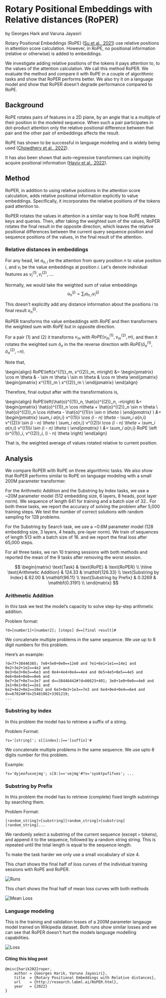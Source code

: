 # Rotary Positional Embeddings with Relative distances (RoPER)

by Georges Hark and Varuna Jayasiri

Rotary Positional Embeddings (RoPE) 
([Su et al., 2021](https://papers.labml.ai/paper/a0708356b79611ebbd9b8f626bc6f333))
use relative positions in attention score calculation.
However, in RoPE, no positional information (relative or otherwise) is added to embeddings. 

We investigate adding relative positions of the tokens it pays attention to, to the values of the attention calculation.
We call this method RoPER. We evaluate the method and compare it with RoPE in a couple of algorithmic
tasks and show that RoPER performs better.
We also try it on a language model and show that RoPER doesn’t degrade performance compared to RoPE.

## Background

RoPE rotates pairs of features in a 2D plane, by an angle that is a multiple of their position in the modeled sequence.
When such a pair participates in dot-product attention only the relative positional difference between
that pair and the other pair of embeddings affects the result. 

RoPE has shown to be successful in language modeling and is widely being used
([Chowdhery et al., 2022](https://papers.labml.ai/paper/eb71aa3ab55611ecac827bce58715ee7)).

It has also been shown that auto-regressive transformers can implicitly acquire positional information 
([Haviv et al., 2022](https://papers.labml.ai/paper/2c364684b15b11ecac827bce58715ee7)).

## Method

RoPER, in addition to using relative positions in the attention score calculation,
adds relative positional information explicitly to value embeddings.
Specifically, it incorporates the relative positions of the tokens paid attention to.

RoPER rotates the values in attention in a similar way to how RoPE rotates keys and queries.
Then, after taking the weighted sum of the values, RoPER rotates the final result in the opposite direction,
which leaves the relative positional differences between the current query sequence
position and sequence positions of the values, in the final result of the attention.

### Relative distances in embeddings

For any head, let $a_{n,i}$ be the attention from query position $n$ to value position $i$,
and $v_i$ be the value embeddings at position $i$. Let's denote individual features
as $v^{(1)}_i, v^{(2)}_i, \dots$.

Normally, we would take the weighted sum of value embeddings
$$o^{(j)}_n = \sum_i a_{n,i} v^{(j)}_i$$

This doesn't explicitly add any distance information about the positions $i$ to final
result $o^{(j)}_n$.

RoPER transforms the value embeddings with $RoPE$ and then transformers the weighted sum
with $RoPE$ but in opposite direction.

For a pair $(1)$ and $(2)$ it transforms $v_m$ with
 $RoPE\left(v^{(1)}_m, v^{(2)}_m, m\right)$,
 and then it rotates the weighted sum $\hat{o}_n$ in the the reverse direction with
 $RoPE\left(\hat{o}^{(1)}_n, \hat{o}^{(2)}_n, -n\right)$.


Note that,

\begin{align}
RoPE\left(x^{(1)}_m, x^{(2)}_m, m\right) &=
\begin{pmatrix}
\cos m \theta & - \sin m \theta \\
\sin m \theta & \cos m \theta
\end{pmatrix}
\begin{pmatrix}
x^{(1)}_m \\
x^{(2)}_m \\
\end{pmatrix}
\end{align}


Therefore, final output after with the transformations is,

\begin{align}
RoPE\left(\hat{o}^{(1)}_n, \hat{o}^{(2)}_n, -n\right) &=
\begin{pmatrix}
\hat{o}^{(1)}_n \cos n\theta + \hat{o}^{(2)}_n \sin n \theta \\
\hat{o}^{(2)}_n \cos n\theta - \hat{o}^{(1)}_n \sin n \theta \\
\end{pmatrix} \\
&= 
\begin{pmatrix}
\sum_i a_{n,i} v^{(1)}_i \cos (i - n) \theta - \sum_i a_{n,i} v^{(2)}_i \sin (i - n) \theta \\
\sum_i a_{n,i} v^{(2)}_i \cos (i - n) \theta + \sum_i a_{n,i} v^{(1)}_i \sin (i - n) \theta \\
\end{pmatrix} \\ &=
\sum_i a_{n,i} RoPE \left (v^{(1)}_i, v^{(2)}_i, (i - n) \theta \right)
\end{align}

That is, the weighted average of values rotated relative to current position.

## Analysis

We compare RoPER with RoPE on three algorithmic tasks. We also show that RoPER performs similar to RoPE on language modeling with a small 200M parameter transformer.

For the Arithmetic Addition and the Substring by Index tasks, we use a ~20M parameter model (512 embedding size, 6 layers, 8 heads, post layer norm). We sequence of length 641 for training and a batch size of 32.. For both these tasks, we report the accuracy of solving the problem after 5,000 training steps. We test the number of correct solutions with random sampling for 128 problems.

For the Substring by Search task, we use a ~0.6M parameter model (128 embedding size, 3 layers, 4 heads, pre-layer norm). We train of sequences of length 513 with a batch size of 16. and we report the final loss after 65,000 steps.

For all three tasks, we ran 10 training sessions with both methods and reported the mean of the 9 tasks after removing the worst session.

$$
\begin{matrix}
 \text{Task} & \text{RoPE} & \text{RoPER} \\
 \hline
\text{Arithmetic Addition} & 124.33 & \mathbf{126.33} \\
\text{Substring by Index}  & 62.00  & \mathbf{96.11}  \\
\text{Substring by Prefix} & 0.3269 & \mathbf{0.3191} \\
\end{matrix}
$$

### Arithmetic Addition

In this task we test the model’s capacity to solve step-by-step arithmetic addition.

Problem format:

```text
?d=[number1]+[number2]; [steps] d==[final result]#
```

We concatenate multiple problems in the same sequence. We use up to 8 digit numbers for this problem.


Here’s an example:

```text
?d=77+38446365; 7e0+5e0+0e0==12e0 and 7e1+6e1+1e1==14e1 and 0e2+3e2+1e2==4e2 and 
0e3+6e3+0e3==6e3 and 0e4+4e4+0e4==4e4 and 0e5+4e5+0e5==4e5 and 0e6+8e6+0e6==8e6 and 
0e7+3e7+0e7==3e7 and d==38446442#?d=66623+401; 3e0+1e0+0e0==4e0 and 2e1+0e1+0e1==2e1 and 
6e2+4e2+0e2==10e2 and 6e3+0e3+1e3==7e3 and 6e4+0e4+0e4==6e4 and d==67024#?d=25481082+3301219; 
...
```

### Substring by index

In this problem the model has to retrieve a suffix of a string.

Problem Format:

```text
?s='[string]'; s[[index]:]=='[suffix]'#
```

We concatenate multiple problems in the same sequence. We use upto 8 digits number for this problem.

Example:

```text
?s='dyjeofuxvejmg'; s[8:]=='vejmg'#?s='syoktpufifxes'; ...
```

### Substring by Prefix

In this problem the model has to retrieve (complete) fixed length substrings by searching them. 

Problem Format:

```text
[random_string]>[substring][random_string]>[substring][random_string]...
```

We randomly select a substring of the current sequence (except `>` tokens), and append it to the sequence, followed by a random string string. This is repeated until the total length is equal to the sequence length.

To make the task harder we only use a small vocabulary of size 4.

This chart shows the final half of loss curves of the individual training sessions with RoPE and RoPER.

![Runs](roper_substring_prefix_runs.png)

This chart shows the final half of mean loss curves with both methods

![Mean Loss](roper_substring_prefix_avg.png)

### Language modeling

This is the training and validation losses of a 200M parameter langauge model trained on Wikipedia dataset. Both runs show similar losses and we can see that RoPER doesn't hurt the models language modelling capabilities.

![Loss](roper_lm.png)

#### Citing this blog post

```text
@misc{harik2022roper,
    author = {Georges Harik, Varuna Jayasiri},
    title  = {Rotary Positional Embeddings with Relative distances},
    url    = {http://research.labml.ai/RoPER.html},
    year   = {2022}
}
```

